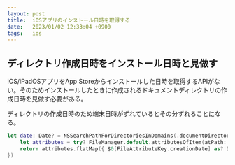 ```yaml
---
layout: post
title:  iOSアプリのインストール日時を取得する
date:   2023/01/02 12:33:04 +0900
tags:   ios
---
```


## ディレクトリ作成日時をインストール日時と見做す

iOS/iPadOSアプリをApp Storeからインストールした日時を取得するAPIがない。そのためインストールしたときに作成されるドキュメントディレクトリの作成日時を見做す必要がある。

ディレクトリの作成日時のため端末日時がずれているとその分ずれることになる。

```swift
let date: Date? = NSSearchPathForDirectoriesInDomains(.documentDirectory, .userDomainMask, true).first.flatMap({ document in
    let attributes = try? FileManager.default.attributesOfItem(atPath: document)
    return attributes.flatMap({ $0[FileAttributeKey.creationDate] as? Date })
})
```
